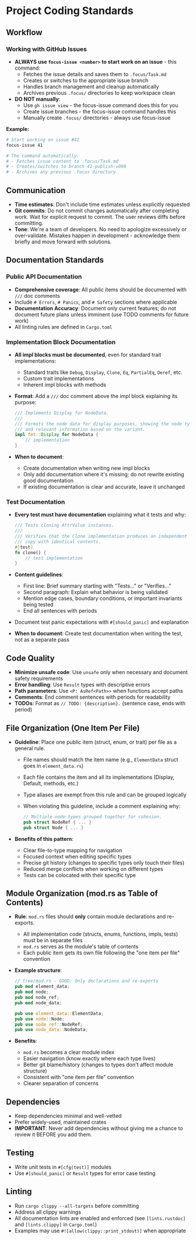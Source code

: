 # Project Coding Standards

## Workflow

### Working with GitHub Issues

- **ALWAYS use `focus-issue <number>` to start work on an issue** - this command:
  - Fetches the issue details and saves them to `.focus/Task.md`
  - Creates or switches to the appropriate issue branch
  - Handles branch management and cleanup automatically
  - Archives previous `.focus/` directories to keep workspace clean
- **DO NOT manually**:
  - Use `gh issue view` - the focus-issue command does this for you
  - Create issue branches - the focus-issue command handles this
  - Manually create `.focus/` directories - always use focus-issue

**Example:**

```bash
# Start working on issue #41
focus-issue 41

# The command automatically:
# - Fetches issue content to .focus/Task.md
# - Creates/switches to branch 41-publish-v090
# - Archives any previous .focus directory
```

## Communication

- **Time estimates**: Don't include time estimates unless explicitly requested
- **Git commits**: Do not commit changes automatically after completing work. Wait for explicit request to commit. The user reviews diffs before committing.
- **Tone**: We're a team of developers. No need to apologize excessively or over-validate. Mistakes happen in development - acknowledge them briefly and move forward with solutions.

## Documentation Standards

### Public API Documentation

- **Comprehensive coverage**: All public items should be documented with `///` doc comments
- Include `# Errors`, `# Panics`, and `# Safety` sections where applicable
- **Documentation Accuracy**: Document only current features; do not document future plans unless imminent (use TODO comments for future work)
- All linting rules are defined in `Cargo.toml`

### Implementation Block Documentation

- **All impl blocks must be documented**, even for standard trait implementations:
  - Standard traits like `Debug`, `Display`, `Clone`, `Eq`, `PartialEq`, `Deref`, etc.
  - Custom trait implementations
  - Inherent impl blocks with methods
- **Format**: Add a `///` doc comment above the impl block explaining its purpose:

  ```rust
  /// Implements Display for NodeData.
  ///
  /// Formats the node data for display purposes, showing the node type
  /// and relevant information based on the variant.
  impl fmt::Display for NodeData {
      // implementation
  }
  ```

- **When to document**:
  - Create documentation when writing new impl blocks
  - Only add documentation where it's missing; do not rewrite existing good documentation
  - If existing documentation is clear and accurate, leave it unchanged

### Test Documentation

- **Every test must have documentation** explaining what it tests and why:

  ```rust
  /// Tests cloning AttrValue instances.
  ///
  /// Verifies that the Clone implementation produces an independent
  /// copy with identical contents.
  #[test]
  fn clone() {
      // test implementation
  }
  ```

- **Content guidelines**:
  - First line: Brief summary starting with "Tests..." or "Verifies..."
  - Second paragraph: Explain what behavior is being validated
  - Mention edge cases, boundary conditions, or important invariants being tested
  - End all sentences with periods
- Document test panic expectations with `#[should_panic]` and explanation
- **When to document**: Create test documentation when writing the test, not as a separate pass

## Code Quality

- **Minimize unsafe code**: Use `unsafe` only when necessary and document safety requirements
- **Error handling**: Use `Result` types with descriptive errors
- **Path parameters**: Use `<P: AsRef<Path>>` when functions accept paths
- **Comments**: End comment sentences with periods for readability
- **TODOs**: Format as `// TODO: {description}.` (sentence case, ends with period)

## File Organization (One Item Per File)

- **Guideline**: Place one public item (struct, enum, or trait) per file as a general rule.
  - File names should match the item name (e.g., `ElementData` struct goes in `element_data.rs`)
  - Each file contains the item and all its implementations (Display, Default, methods, etc.)
  - Type aliases are exempt from this rule and can be grouped logically
  - When violating this guideline, include a comment explaining why:

    ```rust
    // Multiple node types grouped together for cohesion.
    pub struct NodeRef { ... }
    pub struct Node { ... }
    ```

- **Benefits of this pattern**:
  - Clear file-to-type mapping for navigation
  - Focused context when editing specific types
  - Precise git history (changes to specific types only touch their files)
  - Reduced merge conflicts when working on different types
  - Tests can be colocated with their specific type

## Module Organization (mod.rs as Table of Contents)

- **Rule**: `mod.rs` files should **only** contain module declarations and re-exports.
  - All implementation code (structs, enums, functions, impls, tests) must be in separate files
  - `mod.rs` serves as the module's table of contents
  - Each public item gets its own file following the "one item per file" convention
- **Example structure**:

  ```rust
  // tree/mod.rs - GOOD: Only declarations and re-exports
  pub mod element_data;
  pub mod node;
  pub mod node_ref;
  pub mod node_data;

  pub use element_data::ElementData;
  pub use node::Node;
  pub use node_ref::NodeRef;
  pub use node_data::NodeData;
  ```

- **Benefits**:
  - `mod.rs` becomes a clear module index
  - Easier navigation (know exactly where each type lives)
  - Better git blame/history (changes to types don't affect module structure)
  - Consistent with "one item per file" convention
  - Clearer separation of concerns

## Dependencies

- Keep dependencies minimal and well-vetted
- Prefer widely-used, maintained crates
- **IMPORTANT**: Never add dependencies without giving me a chance to review it BEFORE you add them.

## Testing

- Write unit tests in `#[cfg(test)]` modules
- Use `#[should_panic]` or `Result` types for error case testing

## Linting

- Run `cargo clippy --all-targets` before committing
- Address all clippy warnings
- All documentation lints are enabled and enforced (see `[lints.rustdoc]` and `[lints.clippy]` in `Cargo.toml`)
- Examples may use `#![allow(clippy::print_stdout)]` when appropriate
